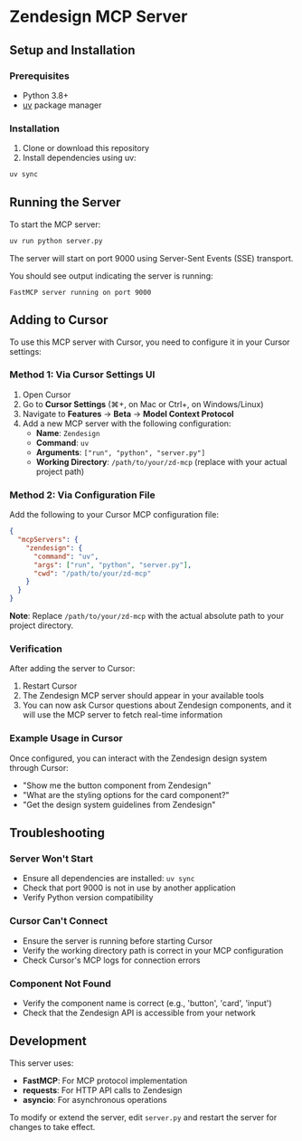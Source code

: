 # Zendesign MCP Server



## Setup and Installation

### Prerequisites
- Python 3.8+
- [uv](https://docs.astral.sh/uv/) package manager

### Installation

1. Clone or download this repository
2. Install dependencies using uv:
```bash
uv sync
```

## Running the Server

To start the MCP server:

```bash
uv run python server.py
```

The server will start on port 9000 using Server-Sent Events (SSE) transport.

You should see output indicating the server is running:
```
FastMCP server running on port 9000
```

## Adding to Cursor

To use this MCP server with Cursor, you need to configure it in your Cursor settings:

### Method 1: Via Cursor Settings UI

1. Open Cursor
2. Go to **Cursor Settings** (⌘+, on Mac or Ctrl+, on Windows/Linux)
3. Navigate to **Features** → **Beta** → **Model Context Protocol**
4. Add a new MCP server with the following configuration:
   - **Name**: `Zendesign`
   - **Command**: `uv`
   - **Arguments**: `["run", "python", "server.py"]`
   - **Working Directory**: `/path/to/your/zd-mcp` (replace with your actual project path)

### Method 2: Via Configuration File

Add the following to your Cursor MCP configuration file:

```json
{
  "mcpServers": {
    "zendesign": {
      "command": "uv",
      "args": ["run", "python", "server.py"],
      "cwd": "/path/to/your/zd-mcp"
    }
  }
}
```

**Note**: Replace `/path/to/your/zd-mcp` with the actual absolute path to your project directory.

### Verification

After adding the server to Cursor:

1. Restart Cursor
2. The Zendesign MCP server should appear in your available tools
3. You can now ask Cursor questions about Zendesign components, and it will use the MCP server to fetch real-time information

### Example Usage in Cursor

Once configured, you can interact with the Zendesign design system through Cursor:

- "Show me the button component from Zendesign"
- "What are the styling options for the card component?"
- "Get the design system guidelines from Zendesign"

## Troubleshooting

### Server Won't Start
- Ensure all dependencies are installed: `uv sync`
- Check that port 9000 is not in use by another application
- Verify Python version compatibility

### Cursor Can't Connect
- Ensure the server is running before starting Cursor
- Verify the working directory path is correct in your MCP configuration
- Check Cursor's MCP logs for connection errors

### Component Not Found
- Verify the component name is correct (e.g., 'button', 'card', 'input')
- Check that the Zendesign API is accessible from your network

## Development

This server uses:
- **FastMCP**: For MCP protocol implementation
- **requests**: For HTTP API calls to Zendesign
- **asyncio**: For asynchronous operations

To modify or extend the server, edit `server.py` and restart the server for changes to take effect.
